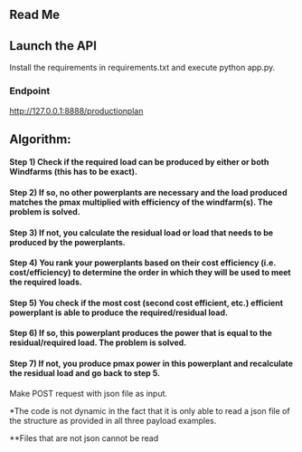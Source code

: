 ## Read Me

## Launch the API

Install the requirements in requirements.txt and execute python app.py.

### Endpoint

http://127.0.0.1:8888/productionplan

## Algorithm:

#### Step 1) Check if the required load can be produced by either or both Windfarms (this has to be exact).

#### Step 2) If so, no other powerplants are necessary and the load produced matches the pmax multiplied with efficiency of the windfarm(s). The problem is solved.

#### Step 3) If not, you calculate the residual load or load that needs to be produced by the powerplants.

#### Step 4) You rank your powerplants based on their cost efficiency (i.e. cost/efficiency) to determine the order in which they will be used to meet the required loads.

#### Step 5) You check if the most cost (second cost efficient, etc.) efficient powerplant is able to produce the required/residual load.

#### Step 6) If so, this powerplant produces the power that is equal to the residual/required load. The problem is solved.

#### Step 7) If not, you produce pmax power in this powerplant and recalculate the residual load and go back to step 5.

Make POST request with json file as input.

\*The code is not dynamic in the fact that it is only able to read a json file of the structure as provided in all three payload examples.

\*\*Files that are not json cannot be read
